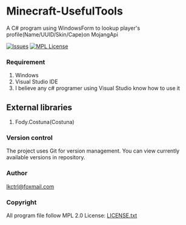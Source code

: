 # Minecraft-UsefulTools

A C# program using WindowsForm to lookup player's profile(Name/UUID/Skin/Cape)on MojangApi

[![Issues][issues-shield]][issues-url]
[![MPL License][license-shield]][license-url]

### Requirement

1. Windows
2. Visual Studio IDE
3. I believe any c# programer using Visual Studio know how to use it

## External libraries

1. Fody.Costuna(Costuna)

### Version control

The project uses Git for version management. You can view currently available versions in repository.

### Author

lkctrl@foxmail.com

### Copyright

All program file follow MPL 2.0 License:  [LICENSE.txt](https://github.com/lkctrl/Minecraft-UsefulTools/blob/master/LICENSE)

<!-- links -->
[your-project-path]:lkctrl/Minecraft-UsefulTools
[stars-shield]: https://img.shields.io/github/stars/lkctrl/Minecraft-UsefulTools.svg?style=flat-square
[stars-url]: https://github.com/lkctrl/Minecraft-UsefulTools/stargazers
[issues-shield]: https://img.shields.io/github/issues/lkctrl/Minecraft-UsefulTools.svg?style=flat-square
[issues-url]: https://img.shields.io/github/issues/lkctrl/Minecraft-UsefulTools.svg
[license-shield]: https://img.shields.io/github/license/lkctrl/Minecraft-UsefulTools.svg?style=flat-square
[license-url]: https://github.com/lkctrl/Minecraft-UsefulTools/blob/master/LICENSE

